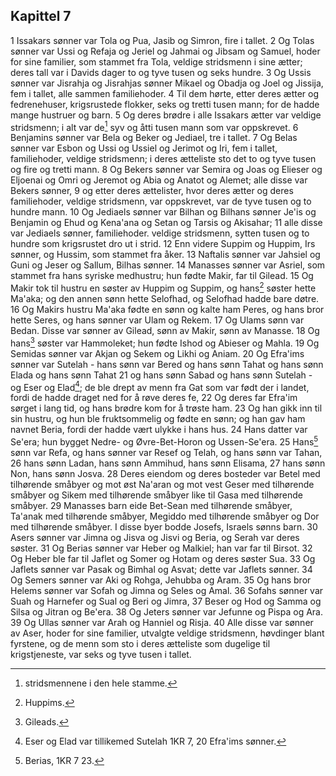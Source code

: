 ## Kapittel 7

1 Issakars sønner var Tola og Pua, Jasib og Simron, fire i tallet.
2 Og Tolas sønner var Ussi og Refaja og Jeriel og Jahmai og Jibsam og Samuel, hoder for sine familier, som stammet fra Tola, veldige stridsmenn i sine ætter; deres tall var i Davids dager to og tyve tusen og seks hundre.
3 Og Ussis sønner var Jisrahja og Jisrahjas sønner Mikael og Obadja og Joel og Jissija, fem i tallet, alle sammen familiehoder.
4 Til dem hørte, etter deres ætter og fedrenehuser, krigsrustede flokker, seks og tretti tusen mann; for de hadde mange hustruer og barn.
5 Og deres brødre i alle Issakars ætter var veldige stridsmenn; i alt var de[^1] syv og åtti tusen mann som var oppskrevet.
6 Benjamins sønner var Bela og Beker og Jediael, tre i tallet.
7 Og Belas sønner var Esbon og Ussi og Ussiel og Jerimot og Iri, fem i tallet, familiehoder, veldige stridsmenn; i deres ætteliste sto det to og tyve tusen og fire og tretti mann.
8 Og Bekers sønner var Semira og Joas og Elieser og Eljoenai og Omri og Jeremot og Abia og Anatot og Alemet; alle disse var Bekers sønner,
9 og etter deres ættelister, hvor deres ætter og deres familiehoder, veldige stridsmenn, var oppskrevet, var de tyve tusen og to hundre mann.
10 Og Jediaels sønner var Bilhan og Bilhans sønner Je'is og Benjamin og Ehud og Kena'ana og Setan og Tarsis og Akisahar;
11 alle disse var Jediaels sønner, familiehoder. veldige stridsmenn, sytten tusen og to hundre som krigsrustet dro ut i strid.
12 Enn videre Suppim og Huppim, Irs sønner, og Hussim, som stammet fra åker.
13 Naftalis sønner var Jahsiel og Guni og Jeser og Sallum, Bilhas sønner.
14 Manasses sønner var Asriel, som stammet fra hans syriske medhustru; hun fødte Makir, far til Gilead.
15 Og Makir tok til hustru en søster av Huppim og Suppim, og hans[^2] søster hette Ma'aka; og den annen sønn hette Selofhad, og Selofhad hadde bare døtre.
16 Og Makirs hustru Ma'aka fødte en sønn og kalte ham Peres, og hans bror hette Seres, og hans sønner var Ulam og Rekem.
17 Og Ulams sønn var Bedan. Disse var sønner av Gilead, sønn av Makir, sønn av Manasse.
18 Og hans[^3] søster var Hammoleket; hun fødte Ishod og Abieser og Mahla.
19 Og Semidas sønner var Akjan og Sekem og Likhi og Aniam.
20 Og Efra'ims sønner var Sutelah - hans sønn var Bered og hans sønn Tahat og hans sønn Elada og hans sønn Tahat
21 og hans sønn Sabad og hans sønn Sutelah - og Eser og Elad[^4]; de ble drept av menn fra Gat som var født der i landet, fordi de hadde draget ned for å røve deres fe,
22 Og deres far Efra'im sørget i lang tid, og hans brødre kom for å trøste ham.
23 Og han gikk inn til sin hustru, og hun ble fruktsommelig og fødte en sønn; og han gav ham navnet Beria, fordi der hadde vært ulykke i hans hus.
24 Hans datter var Se'era; hun bygget Nedre- og Øvre-Bet-Horon og Ussen-Se'era.
25 Hans[^5] sønn var Refa, og hans sønner var Resef og Telah, og hans sønn var Tahan,
26 hans sønn Ladan, hans sønn Ammihud, hans sønn Elisama,
27 hans sønn Non, hans sønn Josva.
28 Deres eiendom og deres bosteder var Betel med tilhørende småbyer og mot øst Na'aran og mot vest Geser med tilhørende småbyer og Sikem med tilhørende småbyer like til Gasa med tilhørende småbyer.
29 Manasses barn eide Bet-Sean med tilhørende småbyer, Ta'anak med tilhørende småbyer, Megiddo med tilhørende småbyer og Dor med tilhørende småbyer. I disse byer bodde Josefs, Israels sønns barn.
30 Asers sønner var Jimna og Jisva og Jisvi og Beria, og Serah var deres søster.
31 Og Berias sønner var Heber og Malkiel; han var far til Birsot.
32 Og Heber ble far til Jaflet og Somer og Hotam og deres søster Sua.
33 Og Jaflets sønner var Pasak og Bimhal og Asvat; dette var Jaflets sønner.
34 Og Semers sønner var Aki og Rohga, Jehubba og Aram.
35 Og hans bror Helems sønner var Sofah og Jimna og Seles og Amal.
36 Sofahs sønner var Suah og Harnefer og Sual og Beri og Jimra,
37 Beser og Hod og Samma og Silsa og Jitran og Be'era.
38 Og Jeters sønner var Jefunne og Pispa og Ara.
39 Og Ullas sønner var Arah og Hanniel og Risja.
40 Alle disse var sønner av Aser, hoder for sine familier, utvalgte veldige stridsmenn, høvdinger blant fyrstene, og de menn som sto i deres ætteliste som dugelige til krigstjeneste, var seks og tyve tusen i tallet.

[^1]:  stridsmennene i den hele stamme.
[^2]:  Huppims.
[^3]:  Gileads.
[^4]:  Eser og Elad var tillikemed Sutelah 1KR 7, 20 Efra'ims sønner.
[^5]:  Berias, 1KR 7 23.
